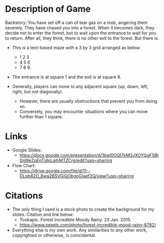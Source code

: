 # Description of Game

Backstory:
You have set off a can of tear gas on a mob, angering them severely. They have chased you into a forest. When it becomes dark, they decide not to enter the forest, but to wait upon the entrance to wait for you to return. After all, they think, there is no other exit to the forest. But there is.

- This is a text-based maze with a 3 by 3 grid arranged as below:
  * 1  2  3
  * 4  5  6
  * 7  8  9.

- The entrance is at square 1 and the exit is at square 8. 

- Generally, players can move to any adjacent square (up, down, left, right, but not diagonally). 
  * However, there are usually obstructions that prevent you from doing so. 
  * Conversely, you may encounter situations where you can move further than 1 square.

# Links
- Google Slides: 
  * https://docs.google.com/presentation/d/1bwl0OQI7kM3JXOYQgF5Bt0nWeZpEnTidpLqihMTZCrg/edit?usp=sharing
- Flow Chart: 
  * https://drive.google.com/file/d/11--DLpb82O_8wa2BSVGiQObgoGIaef2Q/view?usp=sharing

# Citations
- The only thing I used is a stock photo to create the background for my slides. Citation and link below:
    * Tookapic. Forest Incredible Moody Rainy. 23 Jan. 2015.
    * https://www.pexels.com/photo/forest-incredible-mood-rainy-8782/
- Everything else is my own work. Any similarities to any other work, copyrighted or otherwise, is coincidental.
